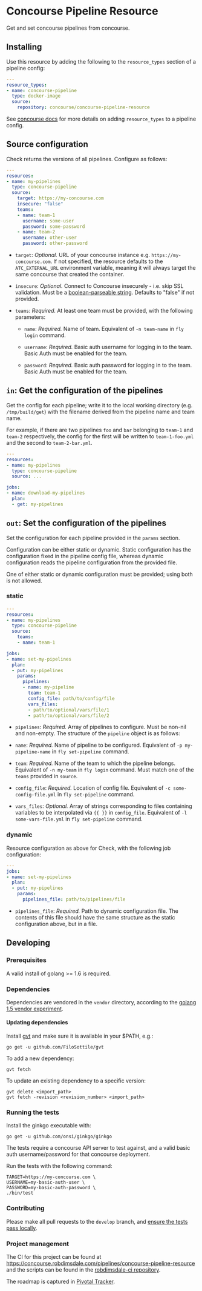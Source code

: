 # Concourse Pipeline Resource

Get and set concourse pipelines from concourse.

## Installing

Use this resource by adding the following to
the `resource_types` section of a pipeline config:

```yaml
---
resource_types:
- name: concourse-pipeline
  type: docker-image
  source:
    repository: concourse/concourse-pipeline-resource
```

See [concourse docs](http://concourse.ci/configuring-resource-types.html) for more details
on adding `resource_types` to a pipeline config.

## Source configuration

Check returns the versions of all pipelines. Configure as follows:

```yaml
---
resources:
- name: my-pipelines
  type: concourse-pipeline
  source:
    target: https://my-concourse.com
    insecure: "false"
    teams:
    - name: team-1
      username: some-user
      password: some-password
    - name: team-2
      username: other-user
      password: other-password
```

* `target`: *Optional.* URL of your concourse instance e.g. `https://my-concourse.com`.
  If not specified, the resource defaults to the `ATC_EXTERNAL_URL` environment variable,
  meaning it will always target the same concourse that created the container.

* `insecure`: *Optional.* Connect to Concourse insecurely - i.e. skip SSL validation.
  Must be a [boolean-parseable string](https://golang.org/pkg/strconv/#ParseBool).
  Defaults to "false" if not provided.

* `teams`: *Required.* At least one team must be provided, with the following parameters:

  * `name`: *Required.* Name of team.
    Equivalent of `-n team-name` in `fly login` command.

  * `username`: *Required.*  Basic auth username for logging in to the team.
    Basic Auth must be enabled for the team.

  * `password`: *Required.*  Basic auth password for logging in to the team.
    Basic Auth must be enabled for the team.

## `in`: Get the configuration of the pipelines

Get the config for each pipeline; write it to the local working directory (e.g.
`/tmp/build/get`) with the filename derived from the pipeline name and team name.

For example, if there are two pipelines `foo` and `bar` belonging to `team-1`
and `team-2` respectively, the config for the first will be written to
`team-1-foo.yml` and the second to `team-2-bar.yml`.

```yaml
---
resources:
- name: my-pipelines
  type: concourse-pipeline
  source: ...

jobs:
- name: download-my-pipelines
  plan:
  - get: my-pipelines
```

## `out`: Set the configuration of the pipelines

Set the configuration for each pipeline provided in the `params` section.

Configuration can be either static or dynamic.
Static configuration has the configuration fixed in the pipeline config file,
whereas dynamic configuration reads the pipeline configuration from the provided file.

One of either static or dynamic configuration must be provided; using both is not allowed.

### static

```yaml
---
resources:
- name: my-pipelines
  type: concourse-pipeline
  source:
    teams:
    - name: team-1

jobs:
- name: set-my-pipelines
  plan:
  - put: my-pipelines
    params:
      pipelines:
      - name: my-pipeline
        team: team-1
        config_file: path/to/config/file
        vars_files:
        - path/to/optional/vars/file/1
        - path/to/optional/vars/file/2
```

* `pipelines`: *Required.* Array of pipelines to configure.
Must be non-nil and non-empty. The structure of the `pipeline` object is as follows:

 - `name`: *Required.* Name of pipeline to be configured.
 Equivalent of `-p my-pipeline-name` in `fly set-pipeline` command.

 - `team`: *Required.* Name of the team to which the pipeline belongs.
 Equivalent of `-n my-team` in `fly login` command.
 Must match one of the `teams` provided in `source`.

 - `config_file`: *Required.* Location of config file.
 Equivalent of `-c some-config-file.yml` in `fly set-pipeline` command.

 - `vars_files`: *Optional.* Array of strings corresponding to files
 containing variables to be interpolated via `{{ }}` in `config_file`.
 Equivalent of `-l some-vars-file.yml` in `fly set-pipeline` command.

### dynamic

Resource configuration as above for Check, with the following job configuration:

```yaml
---
jobs:
- name: set-my-pipelines
  plan:
  - put: my-pipelines
    params:
      pipelines_file: path/to/pipelines/file
```

* `pipelines_file`: *Required.* Path to dynamic configuration file.
  The contents of this file should have the same structure as the
  static configuration above, but in a file.

## Developing

### Prerequisites

A valid install of golang >= 1.6 is required.

### Dependencies

Dependencies are vendored in the `vendor` directory, according to the
[golang 1.5 vendor experiment](https://www.google.com/url?sa=t&rct=j&q=&esrc=s&source=web&cd=1&cad=rja&uact=8&ved=0ahUKEwi7puWg7ZrLAhUN1WMKHeT4A7oQFggdMAA&url=https%3A%2F%2Fgolang.org%2Fs%2Fgo15vendor&usg=AFQjCNEPCAjj1lnni5apHdA7rW0crWs7Zw).

#### Updating dependencies

Install [gvt](https://github.com/FiloSottile/gvt) and make sure it is available
in your $PATH, e.g.:

```
go get -u github.com/FiloSottile/gvt
```

To add a new dependency:
```
gvt fetch
```

To update an existing dependency to a specific version:

```
gvt delete <import_path>
gvt fetch -revision <revision_number> <import_path>
```

### Running the tests

Install the ginkgo executable with:

```
go get -u github.com/onsi/ginkgo/ginkgo
```

The tests require a concourse API server to test against, and a valid
basic auth username/password for that concourse deployment.

Run the tests with the following command:

```
TARGET=https://my-concourse.com \
USERNAME=my-basic-auth-user \
PASSWORD=my-basic-auth-password \
./bin/test
```

### Contributing

Please make all pull requests to the `develop` branch, and
[ensure the tests pass locally](https://github.com/concourse/concourse-pipeline-resource#running-the-tests).

### Project management

The CI for this project can be found at https://concourse.robdimsdale.com/pipelines/concourse-pipeline-resource
and the scripts can be found in the
[robdimsdale-ci repository](https://github.com/robdimsdale/robdimsdale-ci).

The roadmap is captured in [Pivotal Tracker](https://www.pivotaltracker.com/projects/1549921).

